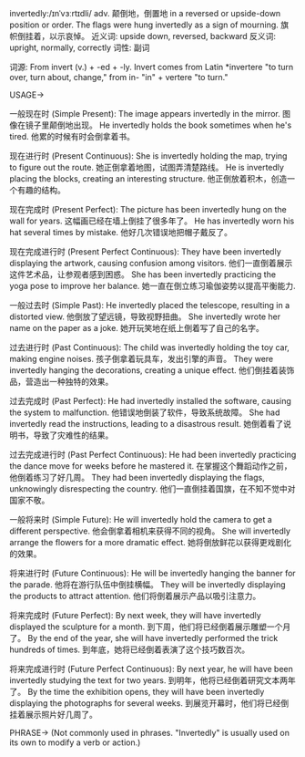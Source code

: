 invertedly:/ɪnˈvɜːrtɪdli/
adv.
颠倒地，倒置地
in a reversed or upside-down position or order.
The flags were hung invertedly as a sign of mourning. 旗帜倒挂着，以示哀悼。
近义词: upside down, reversed, backward
反义词: upright, normally, correctly
词性: 副词

词源:
From invert (v.) + -ed + -ly.  Invert comes from Latin *invertere "to turn over, turn about, change," from in- "in" + vertere "to turn."

USAGE->

一般现在时 (Simple Present):
The image appears invertedly in the mirror.  图像在镜子里颠倒地出现。
He invertedly holds the book sometimes when he's tired. 他累的时候有时会倒拿着书。

现在进行时 (Present Continuous):
She is invertedly holding the map, trying to figure out the route. 她正倒拿着地图，试图弄清楚路线。
He is invertedly placing the blocks, creating an interesting structure. 他正倒放着积木，创造一个有趣的结构。

现在完成时 (Present Perfect):
The picture has been invertedly hung on the wall for years. 这幅画已经在墙上倒挂了很多年了。
He has invertedly worn his hat several times by mistake. 他好几次错误地把帽子戴反了。

现在完成进行时 (Present Perfect Continuous):
They have been invertedly displaying the artwork, causing confusion among visitors. 他们一直倒着展示这件艺术品，让参观者感到困惑。
She has been invertedly practicing the yoga pose to improve her balance. 她一直在倒立练习瑜伽姿势以提高平衡能力.

一般过去时 (Simple Past):
He invertedly placed the telescope, resulting in a distorted view. 他倒放了望远镜，导致视野扭曲。
She invertedly wrote her name on the paper as a joke. 她开玩笑地在纸上倒着写了自己的名字。

过去进行时 (Past Continuous):
The child was invertedly holding the toy car, making engine noises. 孩子倒拿着玩具车，发出引擎的声音。
They were invertedly hanging the decorations, creating a unique effect. 他们倒挂着装饰品，营造出一种独特的效果。

过去完成时 (Past Perfect):
He had invertedly installed the software, causing the system to malfunction. 他错误地倒装了软件，导致系统故障。
She had invertedly read the instructions, leading to a disastrous result. 她倒着看了说明书，导致了灾难性的结果。


过去完成进行时 (Past Perfect Continuous):
He had been invertedly practicing the dance move for weeks before he mastered it. 在掌握这个舞蹈动作之前，他倒着练习了好几周。
They had been invertedly displaying the flags, unknowingly disrespecting the country.  他们一直倒挂着国旗，在不知不觉中对国家不敬。

一般将来时 (Simple Future):
He will invertedly hold the camera to get a different perspective. 他会倒拿着相机来获得不同的视角。
She will invertedly arrange the flowers for a more dramatic effect. 她将倒放鲜花以获得更戏剧化的效果。

将来进行时 (Future Continuous):
He will be invertedly hanging the banner for the parade. 他将在游行队伍中倒挂横幅。
They will be invertedly displaying the products to attract attention. 他们将倒着展示产品以吸引注意力。

将来完成时 (Future Perfect):
By next week, they will have invertedly displayed the sculpture for a month. 到下周，他们将已经倒着展示雕塑一个月了。
By the end of the year, she will have invertedly performed the trick hundreds of times. 到年底，她将已经倒着表演了这个技巧数百次。

将来完成进行时 (Future Perfect Continuous):
By next year, he will have been invertedly studying the text for two years. 到明年，他将已经倒着研究文本两年了。
By the time the exhibition opens, they will have been invertedly displaying the photographs for several weeks. 到展览开幕时，他们将已经倒挂着展示照片好几周了。


PHRASE->
(Not commonly used in phrases.  "Invertedly" is usually used on its own to modify a verb or action.)


